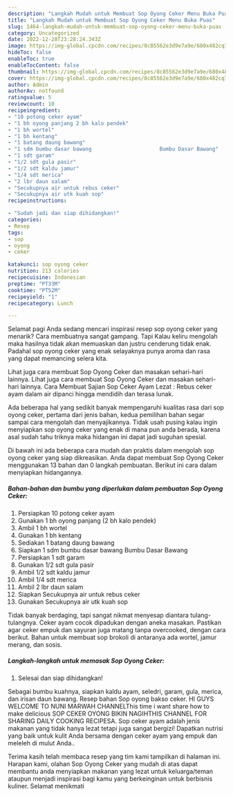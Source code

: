 ```yaml
---
description: "Langkah Mudah untuk Membuat Sop Oyong Ceker Menu Buka Puas"
title: "Langkah Mudah untuk Membuat Sop Oyong Ceker Menu Buka Puas"
slug: 1464-langkah-mudah-untuk-membuat-sop-oyong-ceker-menu-buka-puas
category: Uncategorized
date: 2022-12-28T23:28:24.343Z
image: https://img-global.cpcdn.com/recipes/8c85562e3d9e7a9e/680x482cq70/sop-oyong-ceker-foto-resep-utama.jpg
hideToc: false
enableToc: true
enableTocContent: false
thumbnail: https://img-global.cpcdn.com/recipes/8c85562e3d9e7a9e/680x482cq70/sop-oyong-ceker-foto-resep-utama.jpg
cover: https://img-global.cpcdn.com/recipes/8c85562e3d9e7a9e/680x482cq70/sop-oyong-ceker-foto-resep-utama.jpg
author: Admin
authorAv: notfound
ratingvalue: 5
reviewcount: 10
recipeingredient:
- "10 potong ceker ayam"
- "1 bh oyong panjang 2 bh kalo pendek"
- "1 bh wortel"
- "1 bh kentang"
- "1 batang daung bawang"
- "1 sdm bumbu dasar bawang                      Bumbu Dasar Bawang"
- "1 sdt garam"
- "1/2 sdt gula pasir"
- "1/2 sdt kaldu jamur"
- "1/4 sdt merica"
- "2 lbr daun salam"
- "Secukupnya air untuk rebus ceker"
- "Secukupnya air utk kuah sop"
recipeinstructions:

- "Sudah jadi dan siap dihidangkan!"
categories:
- Resep
tags:
- sop
- oyong
- ceker

katakunci: sop oyong ceker 
nutrition: 213 calories
recipecuisine: Indonesian
preptime: "PT33M"
cooktime: "PT52M"
recipeyield: "1"
recipecategory: Lunch

---
```



Selamat pagi Anda sedang mencari inspirasi resep sop oyong ceker yang menarik? Cara membuatnya sangat gampang. Tapi Kalau keliru mengolah maka hasilnya tidak akan memuaskan dan justru cenderung tidak enak. Padahal sop oyong ceker yang enak selayaknya punya aroma dan rasa yang dapat memancing selera kita.


Lihat juga cara membuat Sop Oyong Ceker dan masakan sehari-hari lainnya. Lihat juga cara membuat Sop Oyong Ceker dan masakan sehari-hari lainnya. Cara Membuat Sajian Sop Ceker Ayam Lezat : Rebus ceker ayam dalam air dipanci hingga mendidih dan terasa lunak.

Ada beberapa hal yang sedikit banyak mempengaruhi kualitas rasa dari sop oyong ceker, pertama dari jenis bahan, kedua pemilihan bahan segar sampai cara mengolah dan menyajikannya. Tidak usah pusing kalau ingin menyiapkan sop oyong ceker yang enak di mana pun anda berada, karena asal sudah tahu triknya maka hidangan ini dapat jadi suguhan spesial.


Di bawah ini ada beberapa cara mudah dan praktis dalam mengolah sop oyong ceker yang siap dikreasikan. Anda dapat membuat Sop Oyong Ceker menggunakan 13 bahan dan 0 langkah pembuatan. Berikut ini cara dalam menyiapkan hidangannya.

<!--inarticleads1-->

##### Bahan-bahan dan bumbu yang diperlukan dalam pembuatan Sop Oyong Ceker:

1. Persiapkan 10 potong ceker ayam
1. Gunakan 1 bh oyong panjang (2 bh kalo pendek)
1. Ambil 1 bh wortel
1. Gunakan 1 bh kentang
1. Sediakan 1 batang daung bawang
1. Siapkan 1 sdm bumbu dasar bawang                      Bumbu Dasar Bawang
1. Persiapkan 1 sdt garam
1. Gunakan 1/2 sdt gula pasir
1. Ambil 1/2 sdt kaldu jamur
1. Ambil 1/4 sdt merica
1. Ambil 2 lbr daun salam
1. Siapkan Secukupnya air untuk rebus ceker
1. Gunakan Secukupnya air utk kuah sop


Tidak banyak berdaging, tapi sangat nikmat menyesap diantara tulang-tulangnya. Ceker ayam cocok dipadukan dengan aneka masakan. Pastikan agar ceker empuk dan sayuran juga matang tanpa overcooked, dengan cara berikut. Bahan untuk membuat sop brokoli di antaranya ada wortel, jamur merang, dan sosis. 

<!--inarticleads2-->

##### Langkah-langkah untuk memasak Sop Oyong Ceker:


1. Selesai dan siap dihidangkan!

Sebagai bumbu kuahnya, siapkan kaldu ayam, seledri, garam, gula, merica, dan irisan daun bawang. Resep bahan Sop oyong bakso ceker. HI GUYS WELCOME TO NUNI MARWAH CHANNELThis time i want share how to make delicious SOP CEKER OYONG BIKIN NAGIHTHIS CHANNEL FOR SHARING DAILY COOKING RECIPESA. Sop ceker ayam adalah jenis makanan yang tidak hanya lezat tetapi juga sangat bergizi! Dapatkan nutrisi yang baik untuk kulit Anda bersama dengan ceker ayam yang empuk dan meleleh di mulut Anda.. 

Terima kasih telah membaca resep yang tim kami tampilkan di halaman ini. Harapan kami, olahan Sop Oyong Ceker yang mudah di atas dapat membantu anda menyiapkan makanan yang lezat untuk keluarga/teman ataupun menjadi inspirasi bagi kamu yang berkeinginan untuk berbisnis kuliner. Selamat menikmati
